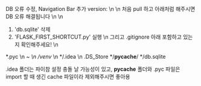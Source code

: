 DB 오류 수정, Navigation Bar 추가 version: \n
 \n
처음 pull 하고 아래처럼 해주시면 DB 오류 해결됩니다 \n
 \n
1. 'db.sqlite' 삭제
2. 'FLASK_FIRST_SHORTCUT.py' 실행
 \n
그리고 .gitignore 아래 포함하고 있는지 확인해주세요! \n


*.pyc \n
*~ \n
/venv* \n
*/.idea \n
.DS_Store
*/__pycache__/
*/db.sqlite

.idea 폴더는 파이참 설정 충돌 날 가능성이 있고, 
__pycache__ 폴더와 .pyc 파일은 import 할 때 생긴 cache 파일이라 제외해주시면 좋아용
